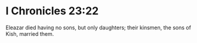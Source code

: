 # I Chronicles 23:22

Eleazar died having no sons, but only daughters; their kinsmen, the sons of Kish, married them.
